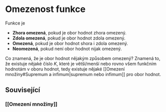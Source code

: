 # Omezenost funkce
Funkce je
- **Zhora omezená**, pokud je obor hodnot zhora omezený.
- **Zdola omezená**, pokud je obor hodnot zdola omezený.
- **Omezená**, pokud je obor hodnot shora i zdola omezený.
- **Neomezená**, pokud není obor hodnot nijak omezený.

Co znamená, že je obor hodnot nějakým způsobem omezený? Znamená to, že existuje nějaké číslo $K$, které je větší/menší nebo rovno všem funkčním hodnotám v oboru hodnot, tedy existuje nějaké [[Omezení množiny#Supremum a infimum|supremum nebo infimum]] pro obor hodnot.


## Související
### [[Omezení množiny]]